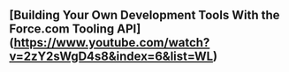 ## [Building Your Own Development Tools With the Force.com Tooling API] (https://www.youtube.com/watch?v=2zY2sWgD4s8&index=6&list=WL)
